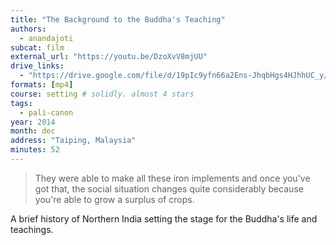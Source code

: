 ```yaml
---
title: "The Background to the Buddha's Teaching"
authors:
  - anandajoti
subcat: film
external_url: "https://youtu.be/DzoXvV8mjUU"
drive_links:
  - "https://drive.google.com/file/d/19pIc9yfn66a2Ens-JhqbHgs4HJhhUC_y/view?usp=drivesdk"
formats: [mp4]
course: setting # solidly. almost 4 stars
tags:
  - pali-canon
year: 2014
month: dec
address: "Taiping, Malaysia"
minutes: 52
---
```


> They were able to make all these iron implements and once you've got that, the social situation changes quite considerably because you're able to grow a surplus of crops.

A brief history of Northern India setting the stage for the Buddha's life and teachings.
